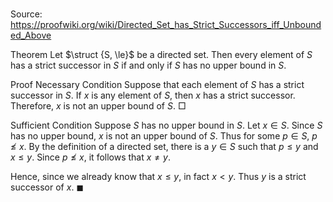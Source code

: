 # 

Source: https://proofwiki.org/wiki/Directed_Set_has_Strict_Successors_iff_Unbounded_Above



Theorem
Let $\struct {S, \le}$ be a directed set.
Then every element of $S$ has a strict successor in $S$ if and only if $S$ has no upper bound in $S$.


Proof
Necessary Condition
Suppose that each element of $S$ has a strict successor in $S$.
If $x$ is any element of $S$, then $x$ has a strict successor.
Therefore, $x$ is not an upper bound of $S$.
$\Box$


Sufficient Condition
Suppose $S$ has no upper bound in $S$.
Let $x \in S$.
Since $S$ has no upper bound, $x$ is not an upper bound of $S$.
Thus for some $p \in S$, $p \not\le x$.
By the definition of a directed set, there is a $y \in S$ such that $p \le y$ and $x \le y$.
Since $p \not\le x$, it follows that $x \ne y$.

Hence, since we already know that $x \le y$, in fact $x < y$.
Thus $y$ is a strict successor of $x$.
$\blacksquare$





